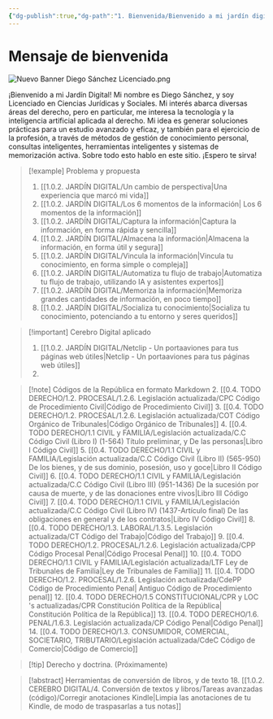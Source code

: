 ```yaml
---
{"dg-publish":true,"dg-path":"1. Bienvenida/Bienvenido a mi jardín digital.md","permalink":"/1-bienvenida/bienvenido-a-mi-jardin-digital/","tags":["CerebroDigital","gardenEntry","gardenEntry","gardenEntry"]}
---
```



# Mensaje de bienvenida

![Nuevo Banner Diego Sánchez Licenciado.png](/img/user/1.0.2.%20CEREBRO%20DIGITAL/2.%20S%C3%A9%20el%20estudiante%20definitivo/ANEXOS/Nuevo%20Banner%20Diego%20S%C3%A1nchez%20Licenciado.png)

¡Bienvenido a mi Jardín Digital! Mi nombre es Diego Sánchez, y soy Licenciado en Ciencias Jurídicas y Sociales. 
Mi interés abarca diversas áreas del derecho, pero en particular, me interesa la tecnología y la inteligencia artificial aplicada al derecho. 
Mi idea es generar soluciones prácticas para un estudio avanzado y eficaz, y también para el ejercicio de la profesión, a través de métodos de gestión de conocimiento personal, consultas inteligentes, herramientas inteligentes y sistemas de memorización activa. 
Sobre todo esto hablo en este sitio. ¡Espero te sirva!

> [!example] Problema y propuesta
> 1. [[1.0.2. JARDÍN DIGITAL/Un cambio de perspectiva\|Una experiencia que marcó mi vida]]
> 2. [[1.0.2. JARDÍN DIGITAL/Los 6 momentos de la información\| Los 6 momentos de la información]]
> 3. [[1.0.2. JARDÍN DIGITAL/Captura la información\|Captura la información, en forma rápida y sencilla]]
> 4. [[1.0.2. JARDÍN DIGITAL/Almacena la información\|Almacena la información, en forma útil y segura]]
> 5. [[1.0.2. JARDÍN DIGITAL/Vincula la información\|Vincula tu conocimiento, en forma simple o compleja]]
> 6. [[1.0.2. JARDÍN DIGITAL/Automatiza tu flujo de trabajo\|Automatiza tu flujo de trabajo, utilizando IA y asistentes expertos]]
> 7. [[1.0.2. JARDÍN DIGITAL/Memoriza la información\|Memoriza grandes cantidades de información, en poco tiempo]]
> 8. [[1.0.2. JARDÍN DIGITAL/Socializa tu conocimiento\|Socializa tu conocimiento, potenciando a tu entorno y seres queridos]]
> 

> [!important] Cerebro Digital aplicado
> 1. [[1.0.2. JARDÍN DIGITAL/Netclip - Un portaaviones para tus páginas web útiles\|Netclip - Un portaaviones para tus páginas web útiles]]
> 2. 


> [!note] Códigos de la República en formato Markdown
> 2. [[0.4. TODO DERECHO/1.2. PROCESAL/1.2.6. Legislación actualizada/CPC Código de Procedimiento Civil\|Código de Procedimiento Civil]]
> 3. [[0.4. TODO DERECHO/1.2. PROCESAL/1.2.6. Legislación actualizada/COT Código Orgánico de Tribunales\|Código Orgánico de Tribunales]]
> 4. [[0.4. TODO DERECHO/1.1 CIVIL y FAMILIA/Legislación actualizada/C.C Código Civil (Libro I) (1-564) Título preliminar, y De las personas\|Libro I Código Civil]]
> 5. [[0.4. TODO DERECHO/1.1 CIVIL y FAMILIA/Legislación actualizada/C.C Código Civil (Libro II) (565-950) De los bienes, y de sus dominio, posesión, uso y goce\|Libro II Código Civil]]
> 6. [[0.4. TODO DERECHO/1.1 CIVIL y FAMILIA/Legislación actualizada/C.C Código Civil (Libro III) (951-1436)  De la sucesión por causa de muerte, y de las donaciones entre vivos\|Libro III Código Civil]]
> 7. [[0.4. TODO DERECHO/1.1 CIVIL y FAMILIA/Legislación actualizada/C.C Código Civil (Libro IV) (1437-Artículo final) De las obligaciones en general y de los contratos\|Libro IV Código Civil]]
> 8. [[0.4. TODO DERECHO/1.3. LABORAL/1.3.5. Legislación actualizada/CT Código del Trabajo\|Código del Trabajo]]
> 9. [[0.4. TODO DERECHO/1.2. PROCESAL/1.2.6. Legislación actualizada/CPP Código Procesal Penal\|Código Procesal Penal]]
> 10. [[0.4. TODO DERECHO/1.1 CIVIL y FAMILIA/Legislación actualizada/LTF Ley de Tribunales de Familia\|Ley de Tribunales de Familia]]
> 11. [[0.4. TODO DERECHO/1.2. PROCESAL/1.2.6. Legislación actualizada/CdePP Código de Procedimiento Penal\| Antiguo Código de Procedimiento penal]]
> 12. [[0.4. TODO DERECHO/1.5 CONSTITUCIONAL/CPR y LOC 's actualizadas/CPR Constitución Política de la República\| Constitución Política de la República]]
> 13. [[0.4. TODO DERECHO/1.6. PENAL/1.6.3. Legislación actualizada/CP Código Penal\|Código Penal]]
> 14. [[0.4. TODO DERECHO/1.3. CONSUMIDOR, COMERCIAL, SOCIETARIO, TRIBUTARIO/Legislación actualizada/CdeC Código de Comercio\|Código de Comercio]]

> [!tip] Derecho y doctrina. (Próximamente)

> [!abstract] Herramientas de conversión de libros, y de texto
> 18. [[1.0.2. CEREBRO DIGITAL/4. Conversión de textos y libros/Tareas avanzadas (código)/Corregir anotaciones Kindle\|Limpia las anotaciones de tu Kindle, de modo de traspasarlas a tus notas]]
